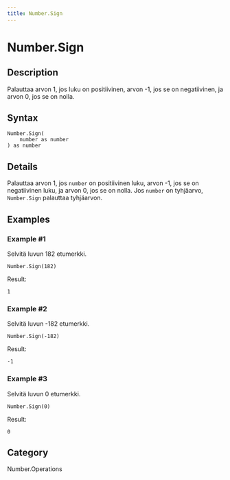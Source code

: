 ```yaml
---
title: Number.Sign
---
```


# Number.Sign


## Description

Palauttaa arvon 1, jos luku on positiivinen, arvon -1, jos se on negatiivinen, ja arvon 0, jos se on nolla.


## Syntax

```powerquery
Number.Sign(
    number as number
) as number
```


## Details

Palauttaa arvon 1, jos <code>number</code> on positiivinen luku, arvon -1, jos se on negatiivinen luku, ja arvon 0, jos se on nolla.    Jos <code>number</code> on tyhjäarvo, <code>Number.Sign</code> palauttaa tyhjäarvon.


## Examples

### Example #1 
Selvitä luvun 182 etumerkki.
```powerquery
Number.Sign(182)
```

Result: 
```powerquery
1
```


### Example #2 
Selvitä luvun -182 etumerkki.
```powerquery
Number.Sign(-182)
```

Result: 
```powerquery
-1
```


### Example #3 
Selvitä luvun 0 etumerkki.
```powerquery
Number.Sign(0)
```

Result: 
```powerquery
0
```




## Category
Number.Operations
